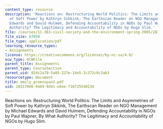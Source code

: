 ```yaml
---
content_type: resource
description: 'Reactions on: Restructuring World Politics: The Limits and Asymmetries
  of Soft Power by Kathryn Sikkink, The Earthscan Reader on NGO Management by Michael
  Edwards and David Hulmem, Defending Accountability in NGOs by Paul Wapner, By What
  Authority? The Legitimacy and Accountability of NGOs by Hugo Slim.'
file: /courses/11-363-civil-society-and-the-environment-spring-2005/2831706694699d41e6eef1672554013d_emily_greenspan2.pdf
file_size: 67950
file_type: application/pdf
learning_resource_types:
- Assignments
license: https://creativecommons.org/licenses/by-nc-sa/4.0/
ocw_type: OCWFile
parent_title: Assignments
parent_type: CourseSection
parent_uid: 824c2a70-5a05-227e-14e5-2c372c0c3ab3
resourcetype: Document
title: emily_greenspan2.pdf
uid: 28317066-9469-9d41-e6ee-f1672554013d
---
```

Reactions on: Restructuring World Politics: The Limits and Asymmetries of Soft Power by Kathryn Sikkink, The Earthscan Reader on NGO Management by Michael Edwards and David Hulmem, Defending Accountability in NGOs by Paul Wapner, By What Authority? The Legitimacy and Accountability of NGOs by Hugo Slim.
